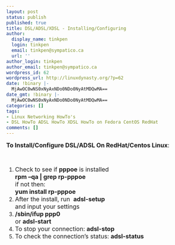 ```yaml
---
layout: post
status: publish
published: true
title: DSL/ADSL/XDSL - Installing/Configuring
author:
  display_name: tinkpen
  login: tinkpen
  email: tinkpen@sympatico.ca
  url: ''
author_login: tinkpen
author_email: tinkpen@sympatico.ca
wordpress_id: 62
wordpress_url: http://linuxdynasty.org/?p=62
date: !binary |-
  MjAwOC0wNS0xNyAxNDo0NDo0NyAtMDQwMA==
date_gmt: !binary |-
  MjAwOC0wNS0xNyAxNDo0NDo0NyAtMDQwMA==
categories: []
tags:
- Linux Networking HowTo's
- DSL HowTo ADSL HowTo XDSL HowTo on Fedora CentOS RedHat
comments: []
---
```

<p><font size="3"><strong>To Install/Configure DSL/ADSL On RedHat/Centos Linux</strong>:&nbsp;</font></p>
<p>&nbsp;</p>
<ol style="margin-top: 0cm" start="1" type="1">
<li class="MsoNormal"><span style="font-size: 12pt" lang="EN-US">Check to see if <strong>pppoe</strong> is installed<br />
<strong>rpm –qa | grep rp-pppoe<br />
</strong>if not then:<br />
<strong>yum install rp-pppoe<br />
<o:p></o:p></strong></span></li>
<li class="MsoNormal"><span style="font-size: 12pt" lang="EN-US">After the install, run<span>&nbsp; </span><strong>adsl-setup</strong><br />
     and input your settings<br />
<o:p></o:p></span></li>
<li class="MsoNormal"><strong><span style="font-size: 12pt" lang="EN-US">/sbin/ifup ppp0</span></strong><span style="font-size: 12pt" lang="EN-US"><br />
     or <strong>adsl-start</strong><br />
<o:p></o:p></span></li>
<li class="MsoNormal"><span style="font-size: 12pt" lang="EN-US">To stop your connection: <strong>adsl-stop</strong><br />
<o:p></o:p></span></li>
<li class="MsoNormal"><span style="font-size: 12pt" lang="EN-US">To check the connection’s status: <strong>adsl-status</strong><br />
<o:p></o:p></span></li>
</ol>
<p>&nbsp;</p>
